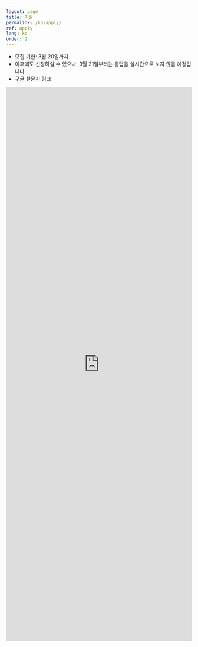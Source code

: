 ```yaml
---
layout: page
title: 지원
permalink: /ko/apply/
ref: apply
lang: ko
order: 2
---
```


- 모집 기한: 3월 20일까지
- 이후에도 신청하실 수 있으나, 3월 21일부터는 응답을 실시간으로 보지 않을 예정입니다.
- [구글 설문지 링크](https://docs.google.com/forms/d/e/1FAIpQLSemDPOupGUeRlCx6ExxiffLWU52QG-tq-uBR-neBvmcVNCTug/viewform?usp=sf_link)
<iframe src="https://docs.google.com/forms/d/e/1FAIpQLSemDPOupGUeRlCx6ExxiffLWU52QG-tq-uBR-neBvmcVNCTug/viewform?usp=sf_link" frameborder="0" width="100%" height="1500px"></iframe>
